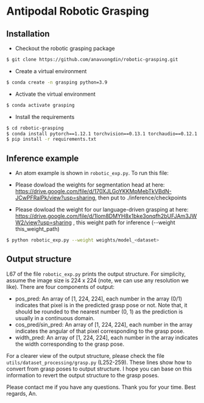 # Antipodal Robotic Grasping
## Installation
- Checkout the robotic grasping package
```bash
$ git clone https://github.com/anavuongdin/robotic-grasping.git
```

- Create a virtual environment
```bash
$ conda create -n grasping python=3.9
```

- Activate the virtual environment
```bash
$ conda activate grasping
```

- Install the requirements
```bash
$ cd robotic-grasping
$ conda install pytorch==1.12.1 torchvision==0.13.1 torchaudio==0.12.1 cudatoolkit=11.3 -c pytorch
$ pip install -r requirements.txt
```


## Inference example
- An atom example is shown in `robotic_exp.py`. To run this file:
- Please dowload the weights for segmentation head at here: https://drive.google.com/file/d/170XJLGoYKKMpMebTkVBdN-JCwPFRalPk/view?usp=sharing, then put to ./inference/checkpoints

- Please dowload the weight for our language-driven grasping at here: https://drive.google.com/file/d/1Iom8DMYH8x1bke3onqfh2bUFJAm3JWW2/view?usp=sharing , this weight path for inference (--weight this_weight_path)
```bash
$ python robotic_exp.py --weight weights/model_<dataset>
```

## Output structure

L67 of the file `robotic_exp.py` prints the output structure. For simplicity, assume the image size is 224 x 224 (note, we can use any resolution we like). There are four components of output:
- pos_pred: An array of [1, 224, 224], each number in the array (0/1) indicates that pixel is in the predicted grasp pose or not. Note that, it should be rounded to the nearest number (0, 1) as the prediction is usually in a continuous domain.
- cos_pred/sin_pred: An array of [1, 224, 224], each number in the array indicates the angular of that pixel corresponding to the grasp pose.
- width_pred: An array of [1, 224, 224], each number in the array indicates the width corresponding to the grasp pose.

For a clearer view of the output structure, please check the file `utils/dataset_processing/grasp.py` (L252-259). These lines show how to convert from grasp poses to output structure. I hope you can base on this information to revert the output structure to the grasp poses.

Please contact me if you have any questions. Thank you for your time. Best regards, An.
